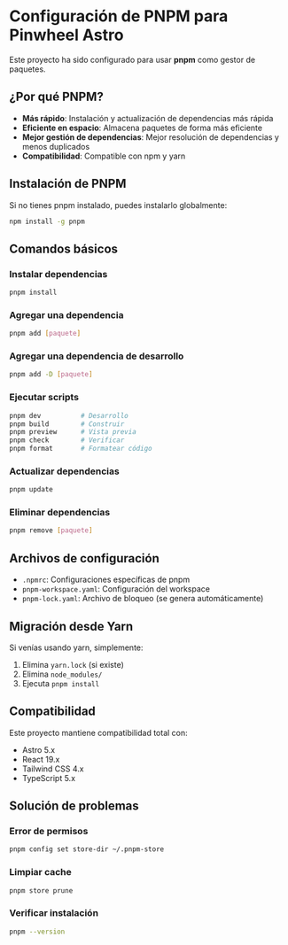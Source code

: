 # Configuración de PNPM para Pinwheel Astro

Este proyecto ha sido configurado para usar **pnpm** como gestor de paquetes.

## ¿Por qué PNPM?

- **Más rápido**: Instalación y actualización de dependencias más rápida
- **Eficiente en espacio**: Almacena paquetes de forma más eficiente
- **Mejor gestión de dependencias**: Mejor resolución de dependencias y menos duplicados
- **Compatibilidad**: Compatible con npm y yarn

## Instalación de PNPM

Si no tienes pnpm instalado, puedes instalarlo globalmente:

```bash
npm install -g pnpm
```

## Comandos básicos

### Instalar dependencias
```bash
pnpm install
```

### Agregar una dependencia
```bash
pnpm add [paquete]
```

### Agregar una dependencia de desarrollo
```bash
pnpm add -D [paquete]
```

### Ejecutar scripts
```bash
pnpm dev          # Desarrollo
pnpm build        # Construir
pnpm preview      # Vista previa
pnpm check        # Verificar
pnpm format       # Formatear código
```

### Actualizar dependencias
```bash
pnpm update
```

### Eliminar dependencias
```bash
pnpm remove [paquete]
```

## Archivos de configuración

- `.npmrc`: Configuraciones específicas de pnpm
- `pnpm-workspace.yaml`: Configuración del workspace
- `pnpm-lock.yaml`: Archivo de bloqueo (se genera automáticamente)

## Migración desde Yarn

Si venías usando yarn, simplemente:

1. Elimina `yarn.lock` (si existe)
2. Elimina `node_modules/`
3. Ejecuta `pnpm install`

## Compatibilidad

Este proyecto mantiene compatibilidad total con:
- Astro 5.x
- React 19.x
- Tailwind CSS 4.x
- TypeScript 5.x

## Solución de problemas

### Error de permisos
```bash
pnpm config set store-dir ~/.pnpm-store
```

### Limpiar cache
```bash
pnpm store prune
```

### Verificar instalación
```bash
pnpm --version
```
